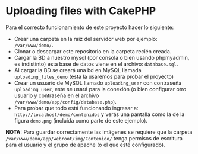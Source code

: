 Uploading files with CakePHP
============================

Para el correcto funcionamiento de este proyecto hacer lo siguiente:

- Crear una carpeta en la raíz del servidor web por ejemplo: `/var/www/demo/`.
- Clonar o descargar este repositorio en la carpeta recién creada.
- Cargar la BD a nuestro mysql (por consola o bien usando phpmyadmin, es indistinto) esta base de datos viene en el archivo: `database.sql`.
- Al cargar la BD se creará una bd en MySQL llamada `uploading_files_demo` (esta la usaremos para probar el proyecto)
- Crear un usuario de MySQL llamado `uploading_user` con contraseña `uploading_user`, este se usará para la conexión
(o bien configurar otro usuario y contraseña en el archivo `/var/www/demo/app/config/database.php`).
- Para probar que todo está funcionando ingresar a: `http://localhost/demo/contenidos` y verás una pantalla como la de la figura `demo.png` (incluida como parte de este ejemplo).


**NOTA:** Para guardar correctamente las imágenes se requiere que la carpeta `/var/www/demo/app/webroot/img/Contenido/`
tenga permisos de escritura para el usuario y el grupo de apache (o el que esté configurado).